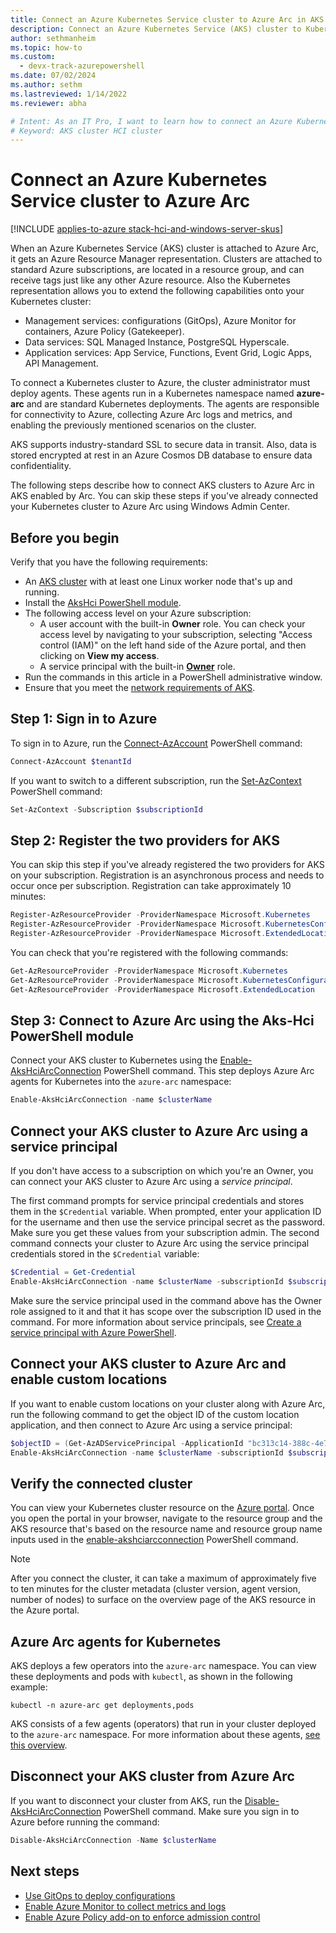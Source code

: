 ```yaml
---
title: Connect an Azure Kubernetes Service cluster to Azure Arc in AKS enabled by Azure Arc
description: Connect an Azure Kubernetes Service (AKS) cluster to Kubernetes.
author: sethmanheim
ms.topic: how-to
ms.custom:
  - devx-track-azurepowershell
ms.date: 07/02/2024
ms.author: sethm 
ms.lastreviewed: 1/14/2022
ms.reviewer: abha

# Intent: As an IT Pro, I want to learn how to connect an Azure Kubernetes Service cluster to Kubernetes so I can extend those capabilities to my Kubernetes clusters.
# Keyword: AKS cluster HCI cluster
---
```


# Connect an Azure Kubernetes Service cluster to Azure Arc

[!INCLUDE [applies-to-azure stack-hci-and-windows-server-skus](includes/aks-hci-applies-to-skus/aks-hybrid-applies-to-azure-stack-hci-windows-server-sku.md)]

When an Azure Kubernetes Service (AKS) cluster is attached to Azure Arc, it gets an Azure Resource Manager representation. Clusters are attached to standard Azure subscriptions, are located in a resource group, and can receive tags just like any other Azure resource. Also the Kubernetes representation allows you to extend the following capabilities onto your Kubernetes cluster:

* Management services: configurations (GitOps), Azure Monitor for containers, Azure Policy (Gatekeeper).
* Data services: SQL Managed Instance, PostgreSQL Hyperscale.
* Application services: App Service, Functions, Event Grid, Logic Apps, API Management.

To connect a Kubernetes cluster to Azure, the cluster administrator must deploy agents. These agents run in a Kubernetes namespace named **azure-arc** and are standard Kubernetes deployments. The agents are responsible for connectivity to Azure, collecting Azure Arc logs and metrics, and enabling the previously mentioned scenarios on the cluster.

AKS supports industry-standard SSL to secure data in transit. Also, data is stored encrypted at rest in an Azure Cosmos DB database to ensure data confidentiality.

The following steps describe how to connect AKS clusters to Azure Arc in AKS enabled by Arc. You can skip these steps if you've already connected your Kubernetes cluster to Azure Arc using Windows Admin Center.

## Before you begin

Verify that you have the following requirements:

* An [AKS cluster](./kubernetes-walkthrough-powershell.md) with at least one Linux worker node that's up and running.
* Install the [AksHci PowerShell module](./kubernetes-walkthrough-powershell.md#install-the-akshci-powershell-module).
* The following access level on your Azure subscription:
  * A user account with the built-in **Owner** role. You can check your access level by navigating to your subscription, selecting "Access control (IAM)" on the left hand side of the Azure portal, and then clicking on **View my access**.
  * A service principal with the built-in **[Owner](/azure/role-based-access-control/built-in-roles#owner)** role.
* Run the commands in this article in a PowerShell administrative window.
* Ensure that you meet the [network requirements of AKS](/azure/azure-arc/kubernetes/quickstart-connect-cluster?tabs=azure-cli#meet-network-requirements).

## Step 1: Sign in to Azure

To sign in to Azure, run the [Connect-AzAccount](/powershell/module/az.accounts/connect-azaccount) PowerShell command:

```powershell
Connect-AzAccount $tenantId
```

If you want to switch to a different subscription, run the [Set-AzContext](/powershell/module/az.accounts/set-azcontext) PowerShell command:

```powershell
Set-AzContext -Subscription $subscriptionId
```

## Step 2: Register the two providers for AKS

You can skip this step if you've already registered the two providers for AKS on your subscription. Registration is an asynchronous process and needs to occur once per subscription. Registration can take approximately 10 minutes:

```powershell
Register-AzResourceProvider -ProviderNamespace Microsoft.Kubernetes
Register-AzResourceProvider -ProviderNamespace Microsoft.KubernetesConfiguration
Register-AzResourceProvider -ProviderNamespace Microsoft.ExtendedLocation
```

You can check that you're registered with the following commands:

```powershell
Get-AzResourceProvider -ProviderNamespace Microsoft.Kubernetes
Get-AzResourceProvider -ProviderNamespace Microsoft.KubernetesConfiguration
Get-AzResourceProvider -ProviderNamespace Microsoft.ExtendedLocation
```

## Step 3: Connect to Azure Arc using the Aks-Hci PowerShell module

Connect your AKS cluster to Kubernetes using the [Enable-AksHciArcConnection](./reference/ps/enable-akshciarcconnection.md) PowerShell command. This step deploys Azure Arc agents for Kubernetes into the `azure-arc` namespace:

```powershell
Enable-AksHciArcConnection -name $clusterName 
```

## Connect your AKS cluster to Azure Arc using a service principal

If you don't have access to a subscription on which you're an Owner, you can connect your AKS cluster to Azure Arc using a *service principal*.

The first command prompts for service principal credentials and stores them in the `$Credential` variable. When prompted, enter your application ID for the username and then use the service principal secret as the password. Make sure you get these values from your subscription admin. The second command connects your cluster to Azure Arc using the service principal credentials stored in the `$Credential` variable:

```powershell
$Credential = Get-Credential
Enable-AksHciArcConnection -name $clusterName -subscriptionId $subscriptionId -resourceGroup $resourceGroup -credential $Credential -tenantId $tenantId -location $location
```

Make sure the service principal used in the command above has the Owner role assigned to it and that it has scope over the subscription ID used in the command. For more information about service principals, see [Create a service principal with Azure PowerShell](/powershell/azure/create-azure-service-principal-azureps?view=azps-5.9.0&preserve-view=true#create-a-service-principal).

## Connect your AKS cluster to Azure Arc and enable custom locations

If you want to enable custom locations on your cluster along with Azure Arc, run the following command to get the object ID of the custom location application, and then connect to Azure Arc using a service principal:

```powershell
$objectID = (Get-AzADServicePrincipal -ApplicationId "bc313c14-388c-4e7d-a58e-70017303ee3b").Id
Enable-AksHciArcConnection -name $clusterName -subscriptionId $subscriptionId -resourceGroup $resourceGroup -credential $Credential -tenantId $tenantId -location -customLocationsOid $objectID
```

## Verify the connected cluster

You can view your Kubernetes cluster resource on the [Azure portal](https://portal.azure.com/). Once you open the portal in your browser, navigate to the resource group and the AKS resource that's based on the resource name and resource group name inputs used in the [enable-akshciarcconnection](./reference/ps/enable-akshciarcconnection.md) PowerShell command.

> [!NOTE]
> After you connect the cluster, it can take a maximum of approximately five to ten minutes for the cluster metadata (cluster version, agent version, number of nodes) to surface on the overview page of the AKS resource in the Azure portal.

## Azure Arc agents for Kubernetes

AKS deploys a few operators into the `azure-arc` namespace. You can view these deployments and pods with `kubectl`, as shown in the following example:

```console
kubectl -n azure-arc get deployments,pods
```

AKS consists of a few agents (operators) that run in your cluster deployed to the `azure-arc` namespace. For more information about these agents, [see this overview](/azure/azure-arc/kubernetes/conceptual-agent-overview).

## Disconnect your AKS cluster from Azure Arc

If you want to disconnect your cluster from AKS, run the [Disable-AksHciArcConnection](./reference/ps/disable-akshciarcconnection.md) PowerShell command. Make sure you sign in to Azure before running the command:

```powershell
Disable-AksHciArcConnection -Name $clusterName
```

## Next steps

* [Use GitOps to deploy configurations](/azure/azure-arc/kubernetes/tutorial-use-gitops-connected-cluster)
* [Enable Azure Monitor to collect metrics and logs](/azure/azure-monitor/containers/container-insights-enable-arc-enabled-clusters?toc=/azure/azure-arc/kubernetes/toc.json)
* [Enable Azure Policy add-on to enforce admission control](/azure/governance/policy/concepts/policy-for-kubernetes?toc=/azure/azure-arc/kubernetes/toc.json)
